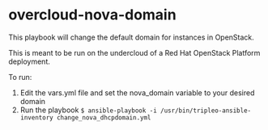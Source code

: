 # overcloud-nova-domain

This playbook will change the default domain for instances in OpenStack.

This is meant to be run on the undercloud of a Red Hat OpenStack Platform deployment.

To run:

1. Edit the vars.yml file and set the nova_domain variable to your desired domain
2. Run the playbook
   `$ ansible-playbook -i /usr/bin/tripleo-ansible-inventory change_nova_dhcpdomain.yml`
